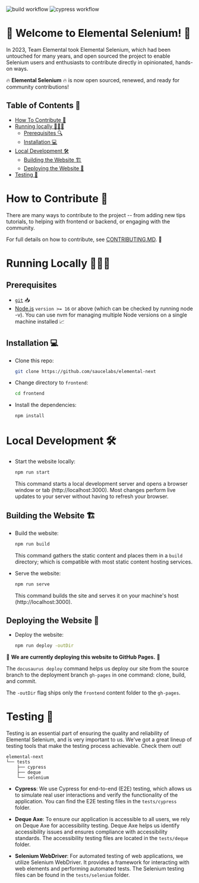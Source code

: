 ![build workflow](https://github.com/saucelabs/elemental-next/actions/workflows/test-build.yml/badge.svg)
![cypress workflow](https://github.com/saucelabs/elemental-next/actions/workflows/cypress-tests.yml/badge.svg)

# 🎉 Welcome to Elemental Selenium! 🚀

In 2023, Team Elemental took Elemental Selenium, which had been untouched for many years, and open sourced the project to enable Selenium users and enthusiasts to contribute directly in opinionated, hands-on ways.

🔥 **Elemental Selenium** 🔥 is now open sourced, renewed, and ready for community contributions!


## Table of Contents 📑

- [How To Contribute 🤝](#how-to-contribute-)
- [Running locally 🏃🏾‍♀️](#running-locally-)
  * [Prerequisites 🔍](#prerequisites-)
  * [Installation 💻](#installation-)
- [Local Development 🛠️](#local-development-)
  * [Building the Website 🏗️](#building-the-website-)
  * [Deploying the Website 🚀](#deploying-the-website-)
- [Testing 🧪](#testing)

# How to Contribute 🙌

There are many ways to contribute to the project -- from adding new tips tutorials, to helping with frontend or backend, or engaging with the community.

For full details on how to contribute, see [CONTRIBUTING.MD](https://github.com/saucelabs/elemental-next/blob/main/CONTRIBUTING.md). 👀

# Running Locally 🏃🏾‍♀️

## Prerequisites

- [`git`](https://git-scm.com/downloads) 📥
- [Node.js](https://nodejs.org/en/download/) `version >= 16` or above (which can be checked by running node -v). You can use nvm for managing multiple Node versions on a single machine installed 📈

## Installation 💻

- Clone this repo:

  ```bash
  git clone https://github.com/saucelabs/elemental-next
  ```

- Change directory to `frontend`:

  ```bash
  cd frontend
  ```

- Install the dependencies:

  ```bash
  npm install
  ```

# Local Development 🛠️

- Start the website locally:

  ```bash
  npm run start
  ```

  This command starts a local development server and opens a browser window or tab (http://localhost:3000). Most changes perform live updates to your server without having to refresh your browser.

## Building the Website 🏗️

- Build the website:

  ```bash
  npm run build
  ```

  This command gathers the static content and places them in a `build` directory; which is compatible with most static content hosting services.

- Serve the website:

  ```bash
  npm run serve
  ```

  This command builds the site and serves it on your machine's host (http://localhost:3000).

## Deploying the Website 🚀

- Deploy the website:

  ```bash
  npm run deploy -outDir
  ```

🚨 **We are currently deploying this website to GitHub Pages.** 🚨

The <code>docusaurus deploy</code> command helps us deploy our site from the source branch to the deployment branch <code>gh-pages</code> in one command: clone, build, and commit.

The <code>-outDir</code> flag ships only the <code>frontend</code> content folder to the <code>gh-pages</code>.

# Testing 🧪

Testing is an essential part of ensuring the quality and reliability of Elemental Selenium, and is very important to us. We've got a great lineup of testing tools that make the testing process achievable. Check them out!


```
elemental-next
└── tests
    ├── cypress
    ├── deque
    └── selenium
```


- **Cypress**: We use Cypress for end-to-end (E2E) testing, which allows us to simulate real user interactions and verify the functionality of the application. You can find the E2E testing files in the `tests/cypress` folder.

- **Deque Axe**: To ensure our application is accessible to all users, we rely on Deque Axe for accessibility testing. Deque Axe helps us identify accessibility issues and ensures compliance with accessibility standards. The accessibility testing files are located in the `tests/deque` folder.

- **Selenium WebDriver**: For automated testing of web applications, we utilize Selenium WebDriver. It provides a framework for interacting with web elements and performing automated tests. The Selenium testing files can be found in the `tests/selenium` folder.
